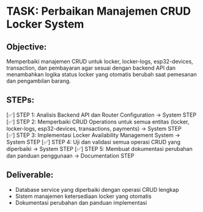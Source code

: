 # TASK: Perbaikan Manajemen CRUD Locker System

## Objective: 
Memperbaiki manajemen CRUD untuk locker, locker-logs, esp32-devices, transaction, dan pembayaran agar sesuai dengan backend API dan menambahkan logika status locker yang otomatis berubah saat pemesanan dan pengambilan barang.

## STEPs:

[✅] STEP 1: Analisis Backend API dan Router Configuration → System STEP
[✅] STEP 2: Memperbaiki CRUD Operations untuk semua entitas (locker, locker-logs, esp32-devices, transactions, payments) → System STEP  
[✅] STEP 3: Implementasi Locker Availability Management System → System STEP
[✅] STEP 4: Uji dan validasi semua operasi CRUD yang diperbaiki → System STEP
[✅] STEP 5: Membuat dokumentasi perubahan dan panduan penggunaan → Documentation STEP

## Deliverable: 
- Database service yang diperbaiki dengan operasi CRUD lengkap
- Sistem manajemen ketersediaan locker yang otomatis
- Dokumentasi perubahan dan panduan implementasi
